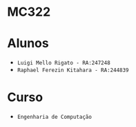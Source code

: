 # MC322

# Alunos
* `Luigi Mello Rigato - RA:247248`
* `Raphael Ferezin Kitahara - RA:244839`

# Curso
* `Engenharia de Computação`

